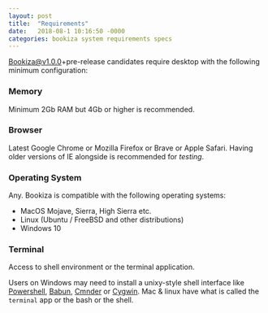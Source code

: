 ```yaml
---
layout: post
title:  "Requirements"
date:   2018-08-1 10:16:50 -0000
categories: bookiza system requirements specs
---
```


Bookiza@v1.0.0+pre-release candidates require desktop with the following minimum configuration:

### Memory 
Minimum 2Gb RAM but 4Gb or higher is recommended.

### Browser
Latest Google Chrome or Mozilla Firefox or Brave or Apple Safari. Having older versions of IE alongside is recommended for *testing*.

### Operating System

Any. Bookiza is compatible with the following operating systems:

- MacOS Mojave, Sierra, High Sierra etc.
- Linux (Ubuntu / FreeBSD and other distributions)
- Windows 10


### Terminal

Access to shell environment or the terminal application.

Users on Windows may need to install a unixy-style shell interface like [Powershell](https://technet.microsoft.com/en-us/library/hh847837.aspx), [Babun](http://babun.github.io/), [Cmnder](https://github.com/cmderdev/cmder) or [Cygwin](https://www.cygwin.com/). Mac & linux have what is called the `terminal` app or the bash or the shell. 


